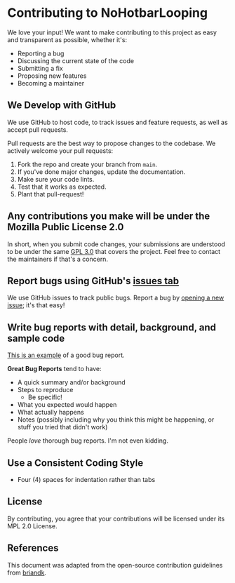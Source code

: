 # Contributing to NoHotbarLooping

We love your input! We want to make contributing to this project as easy and transparent as possible, whether it's:

- Reporting a bug
- Discussing the current state of the code
- Submitting a fix
- Proposing new features
- Becoming a maintainer

## We Develop with GitHub

We use GitHub to host code, to track issues and feature requests, as well as accept pull requests.

Pull requests are the best way to propose changes to the codebase. We actively welcome your pull requests:

1. Fork the repo and create your branch from `main`.
2. If you've done major changes, update the documentation.
3. Make sure your code lints.
4. Test that it works as expected.
5. Plant that pull-request!

## Any contributions you make will be under the Mozilla Public License 2.0

In short, when you submit code changes, your submissions are understood to be under the same [GPL 3.0](https://choosealicense.com/licenses/gpl-3.0/) that covers the project. Feel free to contact the maintainers if that's a concern.

## Report bugs using GitHub's [issues tab](https://github.com/Erb3/NoHotbarLooping/issues)

We use GitHub issues to track public bugs. Report a bug by [opening a new issue](https://github.com/Erb3/NoHotbarLooping/issues/new); it's that easy!

## Write bug reports with detail, background, and sample code

[This is an example](http://stackoverflow.com/q/12488905/180626) of a good bug report.

**Great Bug Reports** tend to have:

- A quick summary and/or background
- Steps to reproduce
  - Be specific!
- What you expected would happen
- What actually happens
- Notes (possibly including why you think this might be happening, or stuff you tried that didn't work)

People *love* thorough bug reports. I'm not even kidding.

## Use a Consistent Coding Style

* Four (4) spaces for indentation rather than tabs

## License

By contributing, you agree that your contributions will be licensed under its MPL 2.0 License.

## References

This document was adapted from the open-source contribution guidelines from [briandk](https://gist.github.com/briandk/3d2e8b3ec8daf5a27a62).
